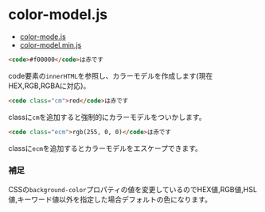 # color-model.js

- [color-mode.js](https://raw.githubusercontent.com/kelp-of-truth/kelp-of-truth/main/librarys/color-model.js)
- [color-model.min.js](https://raw.githubusercontent.com/kelp-of-truth/kelp-of-truth/main/librarys/color-model.min.js)


```html
<code>#f00000</code>は赤です
```


code要素の`innerHTML`を参照し、カラーモデルを作成します(現在 HEX,RGB,RGBAに対応)。
```html
<code class="cm">red</code>は赤です
```


classに`cm`を追加すると強制的にカラーモデルをついかします。
```html
<code class="ecm">rgb(255, 0, 0)</code>は赤です
```


classに`ecm`を追加するとカラーモデルをエスケープできます。

### 補足
CSSの`background-color`プロパティの値を変更しているのでHEX値,RGB値,HSL値,キーワード値以外を指定した場合デフォルトの色になります。
